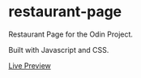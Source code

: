 # restaurant-page
Restaurant Page for the Odin Project.

Built with Javascript and CSS.

[Live Preview](https://vannent.github.io/restaurant-page/)
